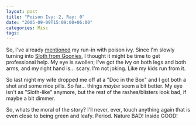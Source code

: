 ```yaml
---
layout: post
title: "Poison Ivy: 2, Ray: 0"
date: "2005-09-09T15:09:00+06:00"
categories: Misc 
tags: 
---
```


So, I've already <a href="http://ray.camdenfamily.com/index.cfm/2005/9/6/Plants-1-Raymond-0-and-more-musings-on-Dell-Hell">mentioned</a> my run-in with poison ivy. Since I'm slowly turning into <a href="http://image.guardian.co.uk/sys-images/Football/Pix/gallery/2004/05/26/timzaccheo.jpg">Sloth from Goonies</a>, I thought it might be time to get professional help. My eye is swollen; I've got the ivy on both legs and both arms, and my right hand is... scary. I'm not joking. Like my kids run from it.

So last night my wife dropped me off at a "Doc in the Box" and I got both a shot and some nice pills. So far... things <i>maybe</i> seem a bit better. My eye isn't as "Sloth-like" anymore, but the rest of the rashes/blisters look bad, if maybe a bit dimmer. 

So, whats the moral of the story? I'll never, ever, touch anything again that is even close to being green and leafy. Period. Nature BAD! Inside GOOD!